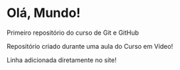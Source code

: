 # Olá, Mundo!
 Primeiro repositório do curso de Git e GitHub

Repositório criado durante uma aula do Curso em Vídeo!

Linha adicionada diretamente no site!
